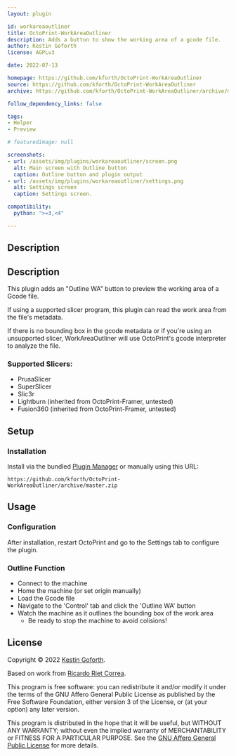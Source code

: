 ```yaml
---
layout: plugin

id: workareaoutliner
title: OctoPrint-WorkAreaOutliner
description: Adds a button to show the working area of a gcode file.
author: Kestin Goforth
license: AGPLv3

date: 2022-07-13

homepage: https://github.com/kforth/OctoPrint-WorkAreaOutliner
source: https://github.com/kforth/OctoPrint-WorkAreaOutliner
archive: https://github.com/kforth/OctoPrint-WorkAreaOutliner/archive/master.zip

follow_dependency_links: false

tags:
- Helper
- Preview

# featuredimage: null

screenshots:
- url: /assets/img/plugins/workareaoutliner/screen.png
  alt: Main screen with Outline button
  caption: Outline button and plugin output
- url: /assets/img/plugins/workareaoutliner/settings.png
  alt: Settings screen
  caption: Settings screen.

compatibility:
  python: ">=3,<4"

---
```

## Description

## Description
This plugin adds an "Outline WA" button to preview the working area of a Gcode file.

If using a supported slicer program, this plugin can read the work area from the file's metadata.

If there is no bounding box in the gcode metadata or if you're using an unsupported slicer, WorkAreaOutliner will use OctoPrint's gcode interpreter to analyze the file.

### Supported Slicers:
- PrusaSlicer
- SuperSlicer
- Slic3r
- Lightburn (inherited from OctoPrint-Framer, untested)
- Fusion360 (inherited from OctoPrint-Framer, untested)

## Setup
### Installation
Install via the bundled [Plugin Manager](https://docs.octoprint.org/en/master/bundledplugins/pluginmanager.html) or manually using this URL:

    https://github.com/kforth/OctoPrint-WorkAreaOutliner/archive/master.zip

## Usage
### Configuration
After installation, restart OctoPrint and go to the Settings tab to configure the plugin.

### Outline Function
- Connect to the machine
- Home the machine (or set origin manually)
- Load the Gcode file
- Navigate to the 'Control' tab and click the 'Outline WA' button
- Watch the machine as it outlines the bounding box of the work area
  - Be ready to stop the machine to avoid colisions!

## License

Copyright © 2022 [Kestin Goforth](https://github.com/kforth/).

Based on work from [Ricardo Riet Correa](https://github.com/rriet/OctoPrint-Framer).

This program is free software: you can redistribute it and/or modify it under the terms of the GNU Affero General Public License as published by the Free Software Foundation, either version 3 of the License, or (at your option) any later version.

This program is distributed in the hope that it will be useful, but WITHOUT ANY WARRANTY; without even the implied warranty of MERCHANTABILITY or FITNESS FOR A PARTICULAR PURPOSE.  See the [GNU Affero General Public License](https://www.gnu.org/licenses/agpl-3.0.en.html) for more details.